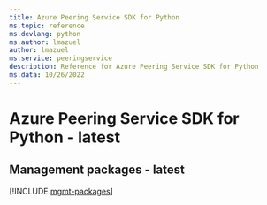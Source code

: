 ```yaml
---
title: Azure Peering Service SDK for Python
ms.topic: reference
ms.devlang: python
ms.author: lmazuel
author: lmazuel
ms.service: peeringservice
description: Reference for Azure Peering Service SDK for Python
ms.data: 10/26/2022
---
```

# Azure Peering Service SDK for Python - latest

## Management packages - latest
[!INCLUDE [mgmt-packages](peering-service-mgmt-index.md)]